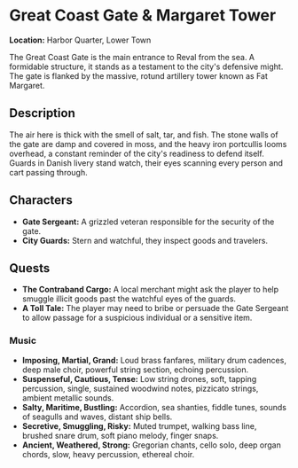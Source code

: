# Great Coast Gate & Margaret Tower

**Location:** Harbor Quarter, Lower Town

The Great Coast Gate is the main entrance to Reval from the sea. A formidable structure, it stands as a testament to the city's defensive might. The gate is flanked by the massive, rotund artillery tower known as Fat Margaret.

## Description

The air here is thick with the smell of salt, tar, and fish. The stone walls of the gate are damp and covered in moss, and the heavy iron portcullis looms overhead, a constant reminder of the city's readiness to defend itself. Guards in Danish livery stand watch, their eyes scanning every person and cart passing through.

## Characters

- **Gate Sergeant:** A grizzled veteran responsible for the security of the gate.
- **City Guards:** Stern and watchful, they inspect goods and travelers.

## Quests

- **The Contraband Cargo:** A local merchant might ask the player to help smuggle illicit goods past the watchful eyes of the guards.
- **A Toll Tale:** The player may need to bribe or persuade the Gate Sergeant to allow passage for a suspicious individual or a sensitive item.

### Music
- **Imposing, Martial, Grand:** Loud brass fanfares, military drum cadences, deep male choir, powerful string section, echoing percussion.
- **Suspenseful, Cautious, Tense:** Low string drones, soft, tapping percussion, single, sustained woodwind notes, pizzicato strings, ambient metallic sounds.
- **Salty, Maritime, Bustling:** Accordion, sea shanties, fiddle tunes, sounds of seagulls and waves, distant ship bells.
- **Secretive, Smuggling, Risky:** Muted trumpet, walking bass line, brushed snare drum, soft piano melody, finger snaps.
- **Ancient, Weathered, Strong:** Gregorian chants, cello solo, deep organ chords, slow, heavy percussion, ethereal choir.
